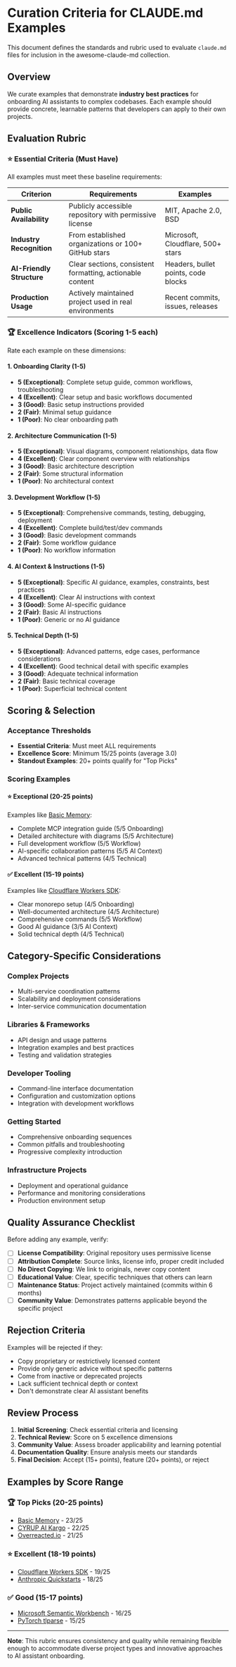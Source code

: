 # Curation Criteria for CLAUDE.md Examples

This document defines the standards and rubric used to evaluate `claude.md` files for inclusion in the awesome-claude-md collection.

## Overview

We curate examples that demonstrate **industry best practices** for onboarding AI assistants to complex codebases. Each example should provide concrete, learnable patterns that developers can apply to their own projects.

## Evaluation Rubric

### ⭐ Essential Criteria (Must Have)

All examples must meet these baseline requirements:

| Criterion | Requirements | Examples |
|-----------|-------------|----------|
| **Public Availability** | Publicly accessible repository with permissive license | MIT, Apache 2.0, BSD |
| **Industry Recognition** | From established organizations or 100+ GitHub stars | Microsoft, Cloudflare, 500+ stars |
| **AI-Friendly Structure** | Clear sections, consistent formatting, actionable content | Headers, bullet points, code blocks |
| **Production Usage** | Actively maintained project used in real environments | Recent commits, issues, releases |

### 🏆 Excellence Indicators (Scoring 1-5 each)

Rate each example on these dimensions:

#### 1. **Onboarding Clarity** (1-5)
- **5 (Exceptional)**: Complete setup guide, common workflows, troubleshooting
- **4 (Excellent)**: Clear setup and basic workflows documented
- **3 (Good)**: Basic setup instructions provided
- **2 (Fair)**: Minimal setup guidance
- **1 (Poor)**: No clear onboarding path

#### 2. **Architecture Communication** (1-5)
- **5 (Exceptional)**: Visual diagrams, component relationships, data flow
- **4 (Excellent)**: Clear component overview with relationships
- **3 (Good)**: Basic architecture description
- **2 (Fair)**: Some structural information
- **1 (Poor)**: No architectural context

#### 3. **Development Workflow** (1-5)
- **5 (Exceptional)**: Comprehensive commands, testing, debugging, deployment
- **4 (Excellent)**: Complete build/test/dev commands
- **3 (Good)**: Basic development commands
- **2 (Fair)**: Some workflow guidance
- **1 (Poor)**: No workflow information

#### 4. **AI Context & Instructions** (1-5)
- **5 (Exceptional)**: Specific AI guidance, examples, constraints, best practices
- **4 (Excellent)**: Clear AI instructions with context
- **3 (Good)**: Some AI-specific guidance
- **2 (Fair)**: Basic AI instructions
- **1 (Poor)**: Generic or no AI guidance

#### 5. **Technical Depth** (1-5)
- **5 (Exceptional)**: Advanced patterns, edge cases, performance considerations
- **4 (Excellent)**: Good technical detail with specific examples
- **3 (Good)**: Adequate technical information
- **2 (Fair)**: Basic technical coverage
- **1 (Poor)**: Superficial technical content

## Scoring & Selection

### Acceptance Thresholds
- **Essential Criteria**: Must meet ALL requirements
- **Excellence Score**: Minimum 15/25 points (average 3.0)
- **Standout Examples**: 20+ points qualify for "Top Picks"

### Scoring Examples

#### ⭐ **Exceptional (20-25 points)**
Examples like [Basic Memory](scenarios/complex-projects/basicmachines-co_basic-memory/analysis.md):
- Complete MCP integration guide (5/5 Onboarding)
- Detailed architecture with diagrams (5/5 Architecture)  
- Full development workflow (5/5 Workflow)
- AI-specific collaboration patterns (5/5 AI Context)
- Advanced technical patterns (4/5 Technical)

#### ✅ **Excellent (15-19 points)**
Examples like [Cloudflare Workers SDK](scenarios/developer-tooling/cloudflare_workers-sdk/analysis.md):
- Clear monorepo setup (4/5 Onboarding)
- Well-documented architecture (4/5 Architecture)
- Comprehensive commands (5/5 Workflow)
- Good AI guidance (3/5 AI Context)
- Solid technical depth (4/5 Technical)

## Category-Specific Considerations

### Complex Projects
- Multi-service coordination patterns
- Scalability and deployment considerations
- Inter-service communication documentation

### Libraries & Frameworks
- API design and usage patterns
- Integration examples and best practices
- Testing and validation strategies

### Developer Tooling
- Command-line interface documentation
- Configuration and customization options
- Integration with development workflows

### Getting Started
- Comprehensive onboarding sequences
- Common pitfalls and troubleshooting
- Progressive complexity introduction

### Infrastructure Projects
- Deployment and operational guidance
- Performance and monitoring considerations
- Production environment setup

## Quality Assurance Checklist

Before adding any example, verify:

- [ ] **License Compatibility**: Original repository uses permissive license
- [ ] **Attribution Complete**: Source links, license info, proper credit included
- [ ] **No Direct Copying**: We link to originals, never copy content
- [ ] **Educational Value**: Clear, specific techniques that others can learn
- [ ] **Maintenance Status**: Project actively maintained (commits within 6 months)
- [ ] **Community Value**: Demonstrates patterns applicable beyond the specific project

## Rejection Criteria

Examples will be rejected if they:

- Copy proprietary or restrictively licensed content
- Provide only generic advice without specific patterns
- Come from inactive or deprecated projects
- Lack sufficient technical depth or context
- Don't demonstrate clear AI assistant benefits

## Review Process

1. **Initial Screening**: Check essential criteria and licensing
2. **Technical Review**: Score on 5 excellence dimensions  
3. **Community Value**: Assess broader applicability and learning potential
4. **Documentation Quality**: Ensure analysis meets our standards
5. **Final Decision**: Accept (15+ points), feature (20+ points), or reject

## Examples by Score Range

### 🏆 Top Picks (20-25 points)
- [Basic Memory](scenarios/complex-projects/basicmachines-co_basic-memory/analysis.md) - 23/25
- [CYRUP AI Kargo](scenarios/developer-tooling/cyrup-ai_kargo/analysis.md) - 22/25
- [Overreacted.io](scenarios/complex-projects/gaearon_overreacted.io/analysis.md) - 21/25

### ⭐ Excellent (18-19 points)  
- [Cloudflare Workers SDK](scenarios/developer-tooling/cloudflare_workers-sdk/analysis.md) - 19/25
- [Anthropic Quickstarts](scenarios/getting-started/anthropics_anthropic-quickstarts/analysis.md) - 18/25

### ✅ Good (15-17 points)
- [Microsoft Semantic Workbench](scenarios/complex-projects/microsoft_semanticworkbench/analysis.md) - 16/25
- [PyTorch tlparse](scenarios/developer-tooling/pytorch_tlparse/analysis.md) - 15/25

---

**Note**: This rubric ensures consistency and quality while remaining flexible enough to accommodate diverse project types and innovative approaches to AI assistant onboarding.